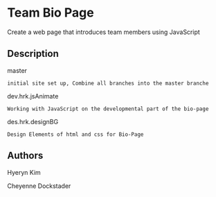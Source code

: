 # Team Bio Page

Create a web page that introduces team members using JavaScript

## Description

master
```
initial site set up, Combine all branches into the master branche
```

dev.hrk.jsAnimate
```
Working with JavaScript on the developmental part of the bio-page
```

des.hrk.designBG
```
Design Elements of html and css for Bio-Page
```



## Authors

Hyeryn Kim

Cheyenne Dockstader

